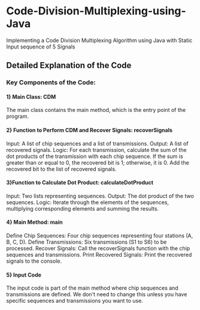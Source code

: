 # Code-Division-Multiplexing-using-Java
Implementing a Code Division Multiplexing Algorithm using Java with Static Input sequence of 5 Signals

## Detailed Explanation of the Code
### Key Components of the Code:
#### 1} Main Class: CDM

The main class contains the main method, which is the entry point of the program.

#### 2} Function to Perform CDM and Recover Signals: recoverSignals

Input: A list of chip sequences and a list of transmissions.
Output: A list of recovered signals.
Logic:
For each transmission, calculate the sum of the dot products of the transmission with each chip sequence.
If the sum is greater than or equal to 0, the recovered bit is 1; otherwise, it is 0.
Add the recovered bit to the list of recovered signals.

#### 3}Function to Calculate Dot Product: calculateDotProduct

Input: Two lists representing sequences.
Output: The dot product of the two sequences.
Logic:
Iterate through the elements of the sequences, multiplying corresponding elements and summing the results.

#### 4} Main Method: main

Define Chip Sequences:
Four chip sequences representing four stations (A, B, C, D).
Define Transmissions:
Six transmissions (S1 to S6) to be processed.
Recover Signals:
Call the recoverSignals function with the chip sequences and transmissions.
Print Recovered Signals:
Print the recovered signals to the console.

#### 5} Input Code
The input code is part of the main method where chip sequences and transmissions are defined. We don't need to change this unless you have specific sequences and transmissions you want to use.
